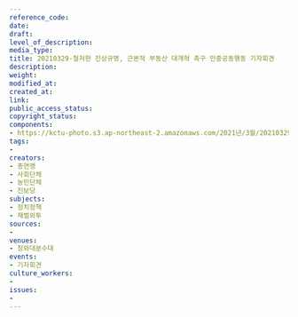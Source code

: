 ```yaml
---
reference_code: 
date: 
draft: 
level_of_description: 
media_type: 
title: 20210329-철저한 진상규명, 근본적 부동산 대개혁 촉구 민중공동행동 기자회견
description: 
weight: 
modified_at: 
created_at: 
link: 
public_access_status: 
copyright_status: 
components:
- https://kctu-photo.s3.ap-northeast-2.amazonaws.com/2021년/3월/20210329-철저한+진상규명,+근본적+부동산+대개혁+촉구+민중공동행동+기자회견/_5D45082.jpg
tags:
- 
creators:
- 총연맹
- 사회단체
- 농민단체
- 진보당
subjects:
- 정치정책
- 재벌외투
sources:
- 
venues:
- 청와대분수대
events:
- 기자회견
culture_workers:
- 
issues:
- 
---
```

